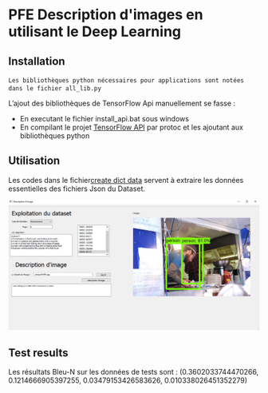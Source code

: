 # PFE Description d'images en utilisant le Deep Learning
## Installation 
    Les bibliothèques python nécessaires pour applications sont notées dans le fichier all_lib.py
L’ajout des bibliothèques de TensorFlow Api manuellement se fasse :
  * En executant le fichier install_api.bat sous windows 
  * En compilant le projet [TensorFlow API](https://github.com/tensorflow/models/) 
par protoc et les ajoutant aux bibliothèques python 


## Utilisation 
Les codes dans le fichier[create dict data](https://github.com/A-RAMZI/PFE/tree/master/create%20data%20dict)  servent à extraire les données essentielles des fichiers Json du Dataset.

![image info](./temp/appli.jpg)

## Test results

Les résultats Bleu-N sur les données de tests sont :
(0.3602033744470266, 0.1214666905397255, 0.03479153426583626, 0.010338026451352279)
